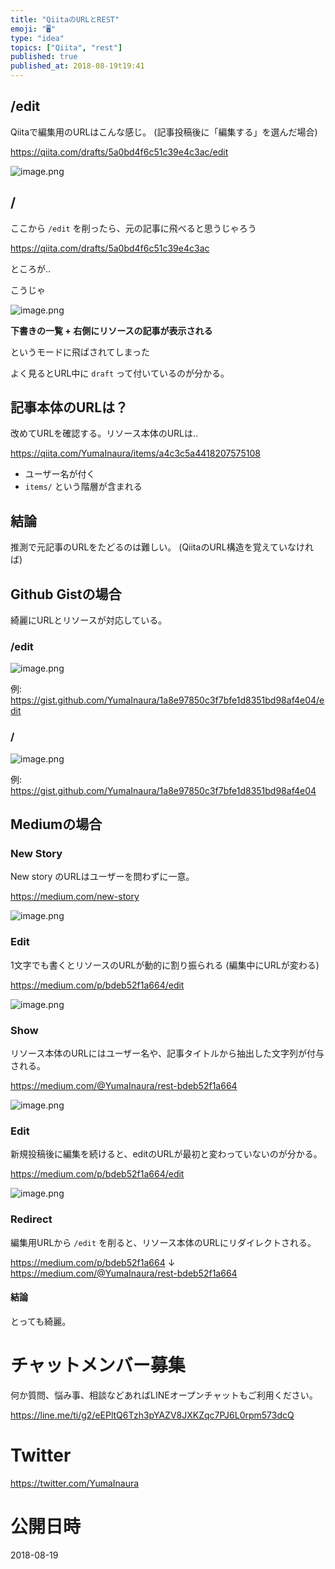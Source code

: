 ```yaml
---
title: "QiitaのURLとREST"
emoji: "🖥"
type: "idea"
topics: ["Qiita", "rest"]
published: true
published_at: 2018-08-19t19:41
---
```


## /edit

Qiitaで編集用のURLはこんな感じ。
(記事投稿後に「編集する」を選んだ場合)

https://qiita.com/drafts/5a0bd4f6c51c39e4c3ac/edit

![image.png](https://qiita-image-store.s3.amazonaws.com/0/89618/5630711e-fe31-2961-03a6-1c6221244fa1.png)


## /

ここから `/edit` を削ったら、元の記事に飛べると思うじゃろう

https://qiita.com/drafts/5a0bd4f6c51c39e4c3ac

ところが‥

こうじゃ


![image.png](https://qiita-image-store.s3.amazonaws.com/0/89618/f95733d7-aa20-648f-5e7c-433d9adc0e14.png)


**下書きの一覧 + 右側にリソースの記事が表示される**

というモードに飛ばされてしまった

よく見るとURL中に `draft` って付いているのが分かる。

## 記事本体のURLは？

改めてURLを確認する。リソース本体のURLは‥

https://qiita.com/YumaInaura/items/a4c3c5a4418207575108

- ユーザー名が付く
- `items/` という階層が含まれる


## 結論

推測で元記事のURLをたどるのは難しい。
(QiitaのURL構造を覚えていなければ)

## Github Gistの場合


綺麗にURLとリソースが対応している。

### /edit

![image.png](https://qiita-image-store.s3.amazonaws.com/0/89618/7ea6e5ae-60bd-e142-8cb4-ae1fa1946d93.png)

例: https://gist.github.com/YumaInaura/1a8e97850c3f7bfe1d8351bd98af4e04/edit


### /

![image.png](https://qiita-image-store.s3.amazonaws.com/0/89618/23d5fe1a-9a31-180c-9679-5b9bf64db859.png)

例: 
https://gist.github.com/YumaInaura/1a8e97850c3f7bfe1d8351bd98af4e04

## Mediumの場合

### New Story

New story のURLはユーザーを問わずに一意。

https://medium.com/new-story

![image.png](https://qiita-image-store.s3.amazonaws.com/0/89618/7a63d8ae-ed03-49f5-f9f0-2ab17a1a046f.png)

### Edit

1文字でも書くとリソースのURLが動的に割り振られる
(編集中にURLが変わる)

https://medium.com/p/bdeb52f1a664/edit

![image.png](https://qiita-image-store.s3.amazonaws.com/0/89618/dcf6437f-238d-845f-2981-db187701bc51.png)

### Show

リソース本体のURLにはユーザー名や、記事タイトルから抽出した文字列が付与される。

https://medium.com/@YumaInaura/rest-bdeb52f1a664

![image.png](https://qiita-image-store.s3.amazonaws.com/0/89618/0ff6de42-7260-4f9e-9014-1e6c20878239.png)


### Edit

新規投稿後に編集を続けると、editのURLが最初と変わっていないのが分かる。

https://medium.com/p/bdeb52f1a664/edit

![image.png](https://qiita-image-store.s3.amazonaws.com/0/89618/1834d4bb-eb9c-81ea-6044-cfa0e7b6baca.png)



### Redirect

編集用URLから `/edit` を削ると、リソース本体のURLにリダイレクトされる。

https://medium.com/p/bdeb52f1a664
↓
https://medium.com/@YumaInaura/rest-bdeb52f1a664

#### 結論

とっても綺麗。








<!-- Update From Qiita API -->

# チャットメンバー募集


何か質問、悩み事、相談などあればLINEオープンチャットもご利用ください。

https://line.me/ti/g2/eEPltQ6Tzh3pYAZV8JXKZqc7PJ6L0rpm573dcQ





# Twitter


https://twitter.com/YumaInaura


<!-- Update From Qiita API -->



# 公開日時

2018-08-19
